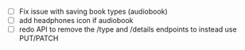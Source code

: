 - [ ] Fix issue with saving book types (audiobook)
- [ ] add headphones icon if audiobook
- [ ] redo API to remove the /type and /details endpoints to instead use PUT/PATCH